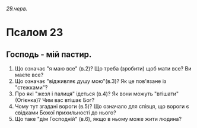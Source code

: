 
_29.черв._

# Псалом 23

## Господь - мій пастир. 
1. Що означає "я маю все" (в.2)? Що треба (зробити) щоб мати все? Ви маєте все? 
2. Що означає "відживляє душу мою"(в.3)? Як це пов'язане із "стежками"? 
3. Про які "жезл і палиця" ідеться (в.4)? Як вони можуть "втішати" (Огієнка)? Чим вас втішає Бог? 
4. Чому тут згадані вороги (в.5)? Що означало для співця, що вороги є свідками Божої прихильності до нього?
5. Що таке "дім Господній" (в.6), якщо в ньому може жити людина?
